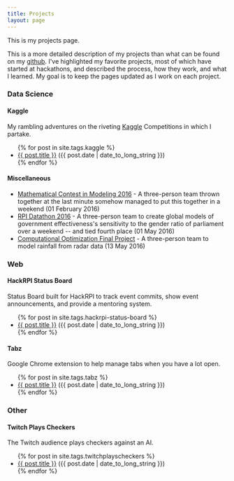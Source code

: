 ```yaml
---
title: Projects
layout: page
---
```


This is my projects page.

This is a more detailed description of my projects than what can be found on my [github](http://github.com/mpoegel). I've highlighted my favorite projects, most of which have started at hackathons, and described the process, how they work, and what I learned. My goal is to keep the pages updated as I work on each project.


<h3>Data Science</h3>

  <h4>Kaggle</h4>
  My rambling adventures on the riveting <a href="https://www.kaggle.com">Kaggle</a> Competitions in which I partake.
  <ul class="posts">
  {% for post in site.tags.kaggle %}
    <div class="post_info">
      <li>
            <a href="{{ post.url }}">{{ post.title }}</a>
            <span>({{ post.date | date_to_long_string }})</span>
      </li>
      </div>
    {% endfor %}
  </ul>
  
  <h4>Miscellaneous</h4>
  <ul class="posts">
    <div class="post_info"><li>
      <a href="/assets/mcm_2016.pdf">Mathematical Contest in Modeling 2016</a> - A three-person team thrown together at the last minute somehow managed to put this together in a weekend
      <span>(01 February 2016)</span>
    </li></div>
    <div class="post_info"><li>
      <a href="https://github.com/mpoegel/upgraded-octo-meme">RPI Datathon 2016</a> - A three-person team to create global models of government effectiveness's sensitivity to the gender ratio of parliament over a weekend -- and tied fourth place <span>(01 May 2016)</span>
    </li></div>
    <div class="post_info"><li>
      <a href="/assets/matp_4820_final_report.pdf">Computational Optimization Final Project</a> - A three-person team to model rainfall from radar data <span>(13 May 2016)</span>
    </li></div>
  </ul>

<h3>Web</h3>

  <h4>HackRPI Status Board</h4>
  Status Board built for HackRPI to track event commits, show event announcements, and provide a mentoring system.
  <ul class="posts">
  {% for post in site.tags.hackrpi-status-board %}
    <div class="post_info">
      <li>
            <a href="{{ post.url }}">{{ post.title }}</a>
            <span>({{ post.date | date_to_long_string }})</span>
      </li>
      </div>
    {% endfor %}
  </ul>
  
  <h4>Tabz</h4>
  Google Chrome extension to help manage tabs when you have a lot open.
  <ul class="posts">
  {% for post in site.tags.tabz %}
    <div class="post_info">
      <li>
            <a href="{{ post.url }}">{{ post.title }}</a>
            <span>({{ post.date | date_to_long_string }})</span>
      </li>
      </div>
    {% endfor %}
  </ul>

<h3>Other</h3>

  <h4>Twitch Plays Checkers</h4>
  The Twitch audience plays checkers against an AI.
  <ul class="posts">
  {% for post in site.tags.twitchplayscheckers %}
    <div class="post_info">
      <li>
            <a href="{{ post.url }}">{{ post.title }}</a>
            <span>({{ post.date | date_to_long_string }})</span>
      </li>
      </div>
    {% endfor %}
  </ul>
